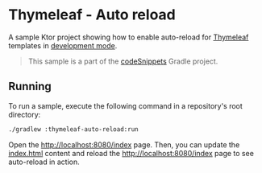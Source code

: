 # Thymeleaf - Auto reload

A sample Ktor project showing how to enable auto-reload for [Thymeleaf](https://ktor.io/docs/thymeleaf.html) templates in [development mode](https://ktor.io/docs/development-mode.html).
> This sample is a part of the [codeSnippets](../../README.md) Gradle project.

## Running

To run a sample, execute the following command in a repository's root directory:
```bash
./gradlew :thymeleaf-auto-reload:run
```
Open the [http://localhost:8080/index](http://localhost:8080/index) page.
Then, you can update the [index.html](src/main/resources/templates/index.html) content and reload the [http://localhost:8080/index](http://localhost:8080/index) page to see auto-reload in action.